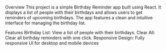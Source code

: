 Overview
This project is a simple Birthday Reminder app built using React. It displays a list of people with their birthdays and allows users to get reminders of upcoming birthdays. The app features a clean and intuitive interface for managing the birthday list.

Features
Birthday List: View a list of people with their birthdays.
Clear All: Clear all birthday reminders with one click.
Responsive Design: Fully responsive UI for desktop and mobile devices
